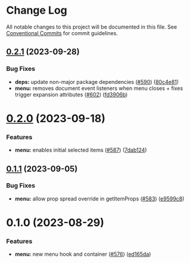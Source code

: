 # Change Log

All notable changes to this project will be documented in this file.
See [Conventional Commits](https://conventionalcommits.org) for commit guidelines.

## [0.2.1](https://github.com/zendeskgarden/react-containers/compare/@zendeskgarden/container-menu@0.2.0...@zendeskgarden/container-menu@0.2.1) (2023-09-28)

### Bug Fixes

- **deps:** update non-major package dependencies ([#590](https://github.com/zendeskgarden/react-containers/issues/590)) ([80c4e81](https://github.com/zendeskgarden/react-containers/commit/80c4e8131ec657b38d3e8932aa688fcd141e8cb8))
- **menu:** removes document event listeners when menu closes + fixes trigger expansion attributes ([#602](https://github.com/zendeskgarden/react-containers/issues/602)) ([fd3906b](https://github.com/zendeskgarden/react-containers/commit/fd3906bef20a5ed88a8f6089e56d60ce0c4266a0))

# [0.2.0](https://github.com/zendeskgarden/react-containers/compare/@zendeskgarden/container-menu@0.1.1...@zendeskgarden/container-menu@0.2.0) (2023-09-18)

### Features

- **menu:** enables initial selected items ([#587](https://github.com/zendeskgarden/react-containers/issues/587)) ([7dab124](https://github.com/zendeskgarden/react-containers/commit/7dab1241c08001226ee41cba0173eecbe4b81a7a))

## [0.1.1](https://github.com/zendeskgarden/react-containers/compare/@zendeskgarden/container-menu@0.1.0...@zendeskgarden/container-menu@0.1.1) (2023-09-05)

### Bug Fixes

- **menu:** allow prop spread override in getItemProps ([#583](https://github.com/zendeskgarden/react-containers/issues/583)) ([e9599c8](https://github.com/zendeskgarden/react-containers/commit/e9599c8c912fe3304ed29b19563ea3a0a20dd561))

# 0.1.0 (2023-08-29)

### Features

- **menu:** new menu hook and container ([#576](https://github.com/zendeskgarden/react-containers/issues/576)) ([ed165da](https://github.com/zendeskgarden/react-containers/commit/ed165dad8c2961a1fd6f2f61e3345842e3d7cf47))
